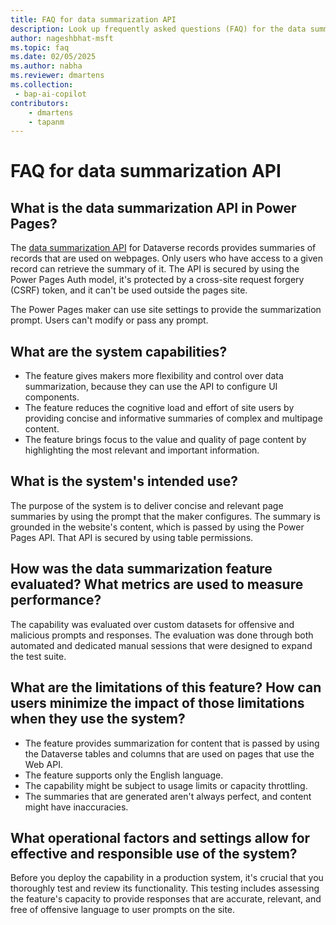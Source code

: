 ```yaml
---
title: FAQ for data summarization API
description: Look up frequently asked questions (FAQ) for the data summarization API in Microsoft Power Pages.
author: nageshbhat-msft
ms.topic: faq
ms.date: 02/05/2025
ms.author: nabha
ms.reviewer: dmartens
ms.collection:
 - bap-ai-copilot
contributors:
    - dmartens
    - tapanm
---
```


# FAQ for data summarization API

## What is the data summarization API in Power Pages?

The [data summarization API](configure/data-summarization-api.md) for Dataverse records provides summaries of records that are used on webpages. Only users who have access to a given record can retrieve the summary of it. The API is secured by using the Power Pages Auth model, it's protected by a cross-site request forgery (CSRF) token, and it can't be used outside the pages site.

The Power Pages maker can use site settings to provide the summarization prompt. Users can't modify or pass any prompt.

## What are the system capabilities?

- The feature gives makers more flexibility and control over data summarization, because they can use the API to configure UI components.
- The feature reduces the cognitive load and effort of site users by providing concise and informative summaries of complex and multipage content.
- The feature brings focus to the value and quality of page content by highlighting the most relevant and important information.

## What is the system's intended use?

The purpose of the system is to deliver concise and relevant page summaries by using the prompt that the maker configures. The summary is grounded in the website's content, which is passed by using the Power Pages API. That API is secured by using table permissions.

## How was the data summarization feature evaluated? What metrics are used to measure performance?

The capability was evaluated over custom datasets for offensive and malicious prompts and responses. The evaluation was done through both automated and dedicated manual sessions that were designed to expand the test suite.

## What are the limitations of this feature? How can users minimize the impact of those limitations when they use the system?

- The feature provides summarization for content that is passed by using the Dataverse tables and columns that are used on pages that use the Web API.
- The feature supports only the English language.
- The capability might be subject to usage limits or capacity throttling.
- The summaries that are generated aren't always perfect, and content might have inaccuracies.

## What operational factors and settings allow for effective and responsible use of the system?

Before you deploy the capability in a production system, it's crucial that you thoroughly test and review its functionality. This testing includes assessing the feature's capacity to provide responses that are accurate, relevant, and free of offensive language to user prompts on the site.
